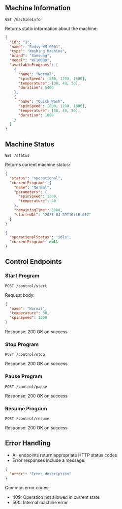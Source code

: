 ## Machine Information

```
GET /machineInfo
```

Returns static information about the machine:

```json
{
  "id": "1",
  "name": "Sudsy WM-0001",
  "type": "Washing Machine",
  "brand": "Samsung",
  "model": "WF10000",
  "availablePrograms": [
    {
      "name": "Normal",
      "spinSpeed": [800, 1200, 1600],
      "temperature": [30, 40, 50],
      "duration": 5400
    },
    {
      "name": "Quick Wash",
      "spinSpeed": [800, 1200, 1600],
      "temperature": [30, 40, 50],
      "duration": 1800
    }
  ]
}
```

## Machine Status

```
GET /status
```

Returns current machine status:

```json
{
  "status": "operational",
  "currentProgram": {
    "name": "Normal",
    "parameters": {
      "spinSpeed": 1200,
      "temperature": 40
    },
    "remainingTime": 1800,
    "startedAt": "2025-04-29T10:30:00Z"
  }
}
```

```json
{
  "operationalStatus": "idle",
  "currentProgram": null
}
```

## Control Endpoints

### Start Program

```
POST /control/start
```

Request body:

```json
{
  "name": "Normal",
  "temperature": 30,
  "spinSpeed": 1200
}
```

Response: 200 OK on success

### Stop Program

```
POST /control/stop
```

Response: 200 OK on success

### Pause Program

```
POST /control/pause
```

Response: 200 OK on success

### Resume Program

```
POST /control/resume
```

Response: 200 OK on success

## Error Handling

- All endpoints return appropriate HTTP status codes
- Error responses include a message:

```json
{
  "error": "Error description"
}
```

Common error codes:

- 409: Operation not allowed in current state
- 500: Internal machine error
